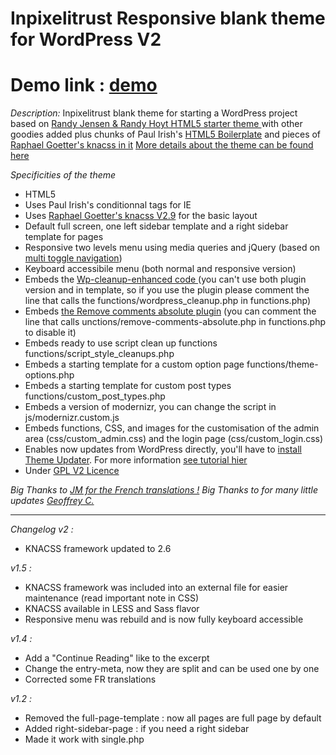 Inpixelitrust Responsive blank theme for WordPress V2
==============================

Demo link : <a href="http://www.inpixelitrust.fr/blank-responsive"> demo </a>
==============================

*Description:*
Inpixelitrust blank theme for starting a WordPress project based on <a href="http://randyjensenonline.com/thoughts/handcrafted-wp-starter-theme/">Randy Jensen & Randy Hoyt HTML5 starter theme </a> with other goodies added plus chunks of Paul Irish's <a href="http://html5boilerplate.com/">HTML5 Boilerplate</a> and pieces of <a href="http://knacss.com/">Raphael Goetter's knacss in it</a>
<a href="http://www.inpixelitrust.fr/blog/en/inpixelitrust-responsive-blank-theme-wordpress/">More details about the theme can be found here</a>

*Specificities of the theme*

* HTML5
* Uses Paul Irish's conditionnal tags for IE
* Uses <a href="http://knacss.com/">Raphael Goetter's knacss  V2.9</a> for the basic layout
* Default full screen, one left sidebar template and a right sidebar template for pages
* Responsive two levels menu using media queries and jQuery (based on <a href="http://codepen.io/bradfrost/full/qwJvF">multi toggle navigation</a>)
* Keyboard accessibile menu (both normal and responsive version)
* Embeds the <a href="https://github.com/inpixelitrust/WP-cleanup-enhanced">Wp-cleanup-enhanced code </a> (you can't use both plugin version and in template, so if you use the plugin please comment the line that calls the functions/wordpress_cleanup.php in functions.php)
* Embeds <a href="http://wpengineer.com/2230/removing-comments-absolutely-wordpress/">the Remove comments absolute plugin</a> (you can comment the line that calls unctions/remove-comments-absolute.php in functions.php to disable it)
* Embeds ready to use script clean up functions functions/script_style_cleanups.php
* Embeds a starting template for a custom option page functions/theme-options.php
* Embeds a starting template for custom post types functions/custom_post_types.php
* Embeds a version of modernizr, you can change the script in js/modernizr.custom.js
* Embeds functions, CSS, and images for the customisation of the admin area (css/custom_admin.css) and the login page (css/custom_login.css)
* Enables now updates from WordPress directly, you'll have to <a href="https://github.com/UCF/Theme-Updater">install Theme Updater</a>. For more information <a href="http://www.disruptiveconversations.com/2012/02/how-to-auto-update-wordpress-custom-themes-using-github.html">see tutorial hier </a>
* Under <a href="http://wordpress.org/about/gpl/">GPL V2 Licence</a>

*Big Thanks to <a href="http://jmperso.eu/howdy">JM for the French translations !</a>*
*Big Thanks to for many little updates <a href="http://www.creativejuiz.fr/blog/">Geoffrey C.</a>*

----------------------------------------------------


*Changelog*
*v2 :* 
* KNACSS framework updated to 2.6

*v1.5 :* 
* KNACSS framework was included into an external file for easier maintenance (read important note in CSS)
* KNACSS available in LESS and Sass flavor
* Responsive menu was rebuild and is now fully keyboard accessible


*v1.4 :* 
* Add a "Continue Reading" like to the excerpt
* Change the entry-meta, now they are split and can be used one by one
* Corrected some FR translations


*v1.2 :* 
* Removed the full-page-template : now all pages are full page by default
* Added right-sidebar-page : if you need a right sidebar
* Made it work with single.php 
